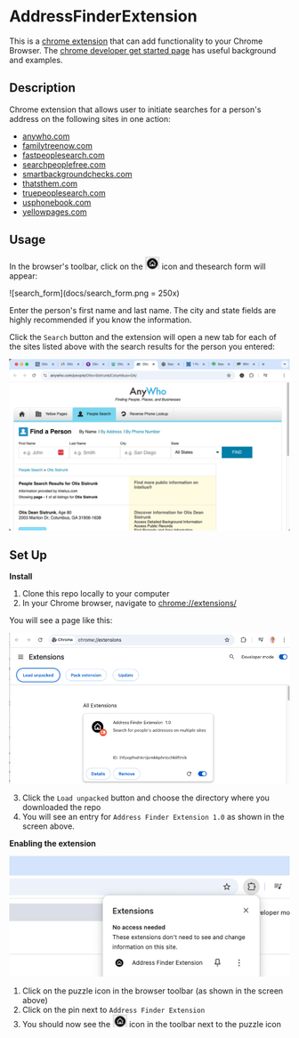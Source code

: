 # AddressFinderExtension

This is a [chrome extension](https://developer.chrome.com/docs/extensions/develop) that can add functionality to your Chrome Browser. The [chrome developer get started page](https://developer.chrome.com/docs/extensions/get-started) has useful background and examples.

## Description

Chrome extension that allows user to initiate searches for a person's address on the following sites in one action:

 - [anywho.com](https://www.anywho.com)
 - [familytreenow.com](https://www.familytreenow.com)
 - [fastpeoplesearch.com](https://www.fastpeoplesearch.com)
 - [searchpeoplefree.com](https://www.searchpeoplefree.com)
 - [smartbackgroundchecks.com](https://www.smartbackgroundchecks.com)
 - [thatsthem.com](https://thatsthem.com)
 - [truepeoplesearch.com](https://www.truepeoplesearch.com)
 - [usphonebook.com](https://www.usphonebook.com)
 - [yellowpages.com](https://people.yellowpages.com/whitepages)


## Usage

In the browser's toolbar, click on the ![home_icon](docs/black_home_icon.png) icon and thesearch form will appear:

![search_form](docs/search_form.png = 250x)

Enter the person's first name and last name. The city and state fields are highly recommended if you know the information. 

Click the `Search` button and the extension will open a new tab for each of the sites listed above with the search results for the person you entered:

 ![browser_with_tabs_open](docs/browser_with_tabs_open.png)

## Set Up

**Install**

 1. Clone this repo locally to your computer
 2. In your Chrome browser, navigate to [chrome://extensions/](chrome://extensions/)  

You will see a page like this:

 ![install_extension](docs/install_extension.png)


 3. Click the `Load unpacked` button and choose the directory where you downloaded the repo
 4. You will see an entry for `Address Finder Extension 1.0` as shown in the screen above. 


**Enabling the extension**

 ![enable_extension](docs/enable_extension.png)

1. Click on the puzzle icon in the browser toolbar (as shown in the screen above)
2. Click on the pin next to `Address Finder Extension`
3. You should now see the ![home_icon](docs/black_home_icon.png) icon in the toolbar next to the puzzle icon
